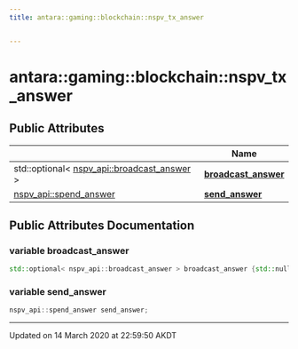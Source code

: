 ```yaml
---
title: antara::gaming::blockchain::nspv_tx_answer


---
```


# antara::gaming::blockchain::nspv_tx_answer

















## Public Attributes

|                | Name           |
| -------------- | -------------- |
| std::optional< [nspv_api::broadcast_answer](Classes/structantara_1_1gaming_1_1blockchain_1_1nspv__api_1_1broadcast__answer.md) > | **[broadcast_answer](Classes/structantara_1_1gaming_1_1blockchain_1_1nspv__tx__answer.md#variable-broadcast_answer)**  |
| [nspv_api::spend_answer](Classes/structantara_1_1gaming_1_1blockchain_1_1nspv__api_1_1spend__answer.md) | **[send_answer](Classes/structantara_1_1gaming_1_1blockchain_1_1nspv__tx__answer.md#variable-send_answer)**  |












## Public Attributes Documentation

### variable broadcast_answer

```cpp
std::optional< nspv_api::broadcast_answer > broadcast_answer {std::nullopt};
```




























### variable send_answer

```cpp
nspv_api::spend_answer send_answer;
```
































-------------------------------

Updated on 14 March 2020 at 22:59:50 AKDT